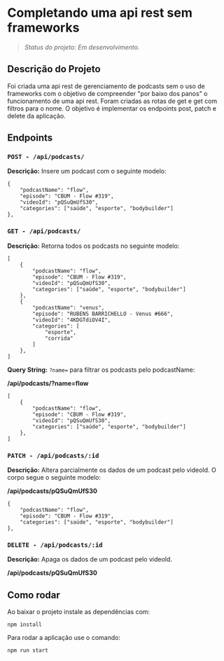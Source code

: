 # Completando uma api rest sem frameworks

>_Status do projeto: Em desenvolvimento._

## Descrição do Projeto

Foi criada uma api rest de gerenciamento de podcasts sem o uso de frameworks com o objetivo de compreender "por baixo dos panos" o funcionamento de uma api rest. Foram criadas as rotas de get e get com filtros para o nome. O objetivo é implementar os endpoints post, patch e delete da aplicação.

## Endpoints

### ```POST - /api/podcasts/```

**Descrição:** Insere um podcast com o seguinte modelo:

```
{
    "podcastName": "flow",
    "episode": "CBUM - Flow #319",
    "videoId": "pQSuQmUfS30",
    "categories": ["saúde", "esporte", "bodybuilder"]
},
```

### ```GET - /api/podcasts/```

**Descrição:** Retorna todos os podcasts no seguinte modelo:

```
[
    {
        "podcastName": "flow",
        "episode": "CBUM - Flow #319",
        "videoId": "pQSuQmUfS30",
        "categories": ["saúde", "esporte", "bodybuilder"]
    },
    {
        "podcastName": "venus",
        "episode": "RUBENS BARRICHELLO - Venus #666",
        "videoId": "4KDGTdiOV4I",
        "categories": [
            "esporte",
            "corrida"
        ]
    },
]
```

**Query String:** ```?name=``` para filtrar os podcasts pelo podcastName:

**/api/podcasts/?name=flow**

```
[
    {
        "podcastName": "flow",
        "episode": "CBUM - Flow #319",
        "videoId": "pQSuQmUfS30",
        "categories": ["saúde", "esporte", "bodybuilder"]
    },
]
```

### ```PATCH - /api/podcasts/:id```

**Descrição:** Altera parcialmente os dados de um podcast pelo videoId. O corpo segue o seguinte modelo:

**/api/podcasts/pQSuQmUfS30**

```
{
    "podcastName": "flow",
    "episode": "CBUM - Flow #319",
    "categories": ["saúde", "esporte", "bodybuilder"]
},
```

### ```DELETE - /api/podcasts/:id```

**Descrição:** Apaga os dados de um podcast pelo videoId.

**/api/podcasts/pQSuQmUfS30**

## Como rodar

Ao baixar o projeto instale as dependências com:

```
npm install
```

Para rodar a aplicação use o comando:

```
npm run start
```
